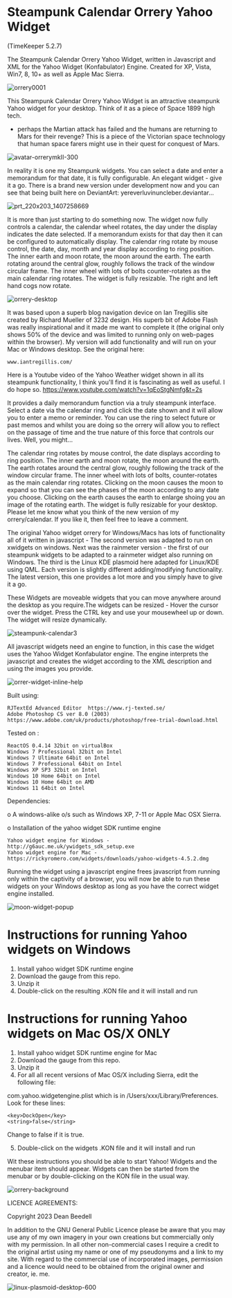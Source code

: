 # Steampunk Calendar Orrery Yahoo Widget
 
(TimeKeeper 5.2.7)
 
The Steampunk Calendar Orrery Yahoo Widget, written in Javascript 
and XML for the Yahoo Widget (Konfabulator) Engine. Created for XP, Vista, Win7, 
8, 10+ as well as  Apple Mac Sierra.

![orrery0001](https://github.com/yereverluvinunclebert/Steampunk-Calendar-Orrery-Yahoo-Widget/assets/2788342/da564a8d-b28f-4411-bdbe-8b7b0c9e91ef)


This Steampunk Calendar Orrery Yahoo Widget is an attractive steampunk 
Yahoo widget for your desktop. Think of it as a piece of Space 1899 high tech. 
- perhaps the Martian attack has failed and the humans are returning to Mars for 
their revenge? This is a piece of the Victorian space technology that human 
space farers might use in their quest for conquest of Mars.

![avatar-orrerymkII-300](https://github.com/yereverluvinunclebert/Steampunk-Calendar-Orrery-Yahoo-Widget/assets/2788342/da616732-253f-4010-b6b0-03fd4e8ff18d)

In reality it is one my Steampunk widgets. You can select a date and enter a 
memorandum for that date, it is fully configurable. An elegant widget - give it 
a go. There is a brand new version under development now and you can see that 
being built here on DeviantArt: yereverluvinuncleber.deviantar…

![prt_220x203_1407258669](https://github.com/yereverluvinunclebert/Steampunk-Calendar-Orrery-Yahoo-Widget/assets/2788342/93df87b3-9925-4f9e-9159-1973f77b8ed7)


It is more than just starting to do something now. The widget now fully controls 
a calendar, the calendar wheel rotates, the day under the display indicates the 
date selected. If a memorandum exists for that day then it can be configured to 
automatically display. The calendar ring rotate by mouse control, the date, day, 
month and year display according to ring position. The inner earth and moon 
rotate, the moon around the earth. The earth rotating around the central glow, 
roughly follows the track of the window circular frame. The inner wheel with 
lots of bolts counter-rotates as the main calendar ring rotates. The widget is 
fully resizable. The right and left hand cogs now rotate.

![orrery-desktop](https://github.com/yereverluvinunclebert/Steampunk-Calendar-Orrery-Yahoo-Widget/assets/2788342/efd22da2-ce2e-4467-9d4c-399704880f86)

It was based upon a superb blog navigation device on Ian Tregillis site created 
by Richard Mueller of 3232 design. His superb bit of Adobe Flash was really 
inspirational and it made me want to complete it (the original only shows 50% of 
the device and was limited to running only on web-pages within the browser). My 
version will add functionality and will run on your Mac or Windows desktop. See 
the original here: 

	www.iantregillis.com/
 
Here is a Youtube video of the Yahoo Weather widget shown in all its steampunk 
functionality, I think you'll find it is fascinating as well as useful. I do hope so.
https://www.youtube.com/watch?v=1qEoStgNmfg&t=2s

It provides a daily memorandum function via a truly steampunk interface. Select 
a date via the calendar ring and click the date shown and it will allow you to 
enter a memo or reminder. You can use the ring to select future or past memos 
and whilst you are doing so the orrery will allow you to reflect on the passage 
of time and the true nature of this force that controls our lives. Well, you might...

The calendar ring rotates by mouse control, the date displays according to ring 
position. The inner earth and moon rotate, the moon around the earth. The earth 
rotates around the central glow, roughly following the track of the window 
circular frame. The inner wheel with lots of bolts, counter-rotates as the main 
calendar ring rotates. Clicking on the moon causes the moon to expand so that 
you can see the phases of the moon according to any date you choose. Clicking on 
the earth causes the earth to enlarge shoing you an image of the rotating earth. 
The widget is fully resizable for your desktop. Please let me know what you think 
of the new version of my orrery/calendar. If you like it, then feel free to leave 
a comment.

The original Yahoo widget orrery for Windows/Macs has lots of functionality all 
of it written in javascript - The second version was adapted to run on xwidgets 
on windows. Next was the rainmeter version - the first of our steampunk widgets 
to be adapted to a rainmeter widget also running on Windows. The third is the 
Linux KDE plasmoid here adapted for Linux/KDE using QML. Each version is slightly 
different adding/modifying functionality. The latest version, this one provides 
a lot more and you simply have to give it a go. 

These Widgets are moveable widgets that you can move anywhere around the 
desktop as you require.The widgets can be resized - Hover the cursor over the 
widget. Press the CTRL key and use your mousewheel up or down. The widget will 
resize dynamically.

![steampunk-calendar3](https://github.com/yereverluvinunclebert/Steampunk-Calendar-Orrery-Yahoo-Widget/assets/2788342/a861ed60-c092-406d-98e3-42631228ea19)

All javascript widgets need an engine to function, in this case the widget uses 
the Yahoo Widget Konfabulator engine. The engine interprets the javascript and 
creates the widget according to the XML description and using the images you 
provide. 

![orrer-widget-inline-help](https://github.com/yereverluvinunclebert/Steampunk-Calendar-Orrery-Yahoo-Widget/assets/2788342/2577b24f-61a6-43c6-a67b-07e443ed54f8)

Built using: 

	RJTextEd Advanced Editor  https://www.rj-texted.se/  
	Adobe Photoshop CS ver 8.0 (2003)  https://www.adobe.com/uk/products/photoshop/free-trial-download.html  

Tested on :

	ReactOS 0.4.14 32bit on virtualBox    
	Windows 7 Professional 32bit on Intel    
	Windows 7 Ultimate 64bit on Intel    
	Windows 7 Professional 64bit on Intel    
	Windows XP SP3 32bit on Intel    
	Windows 10 Home 64bit on Intel    
	Windows 10 Home 64bit on AMD    
	Windows 11 64bit on Intel  
	
Dependencies:

o A windows-alike o/s such as Windows XP, 7-11 or Apple Mac OSX Sierra.    	

o Installation of the yahoo widget SDK runtime engine  

	Yahoo widget engine for Windows - http://g6auc.me.uk/ywidgets_sdk_setup.exe  
	Yahoo widget engine for Mac - https://rickyromero.com/widgets/downloads/yahoo-widgets-4.5.2.dmg

Running the widget using a javascript engine frees javascript from running only 
within the captivity of a browser, you will now be able to run these widgets on 
your Windows desktop as long as you have the correct widget engine installed.

![moon-widget-popup](https://github.com/yereverluvinunclebert/Steampunk-Calendar-Orrery-Yahoo-Widget/assets/2788342/736af20f-64a5-4443-8d34-62000b4375eb)

 
Instructions for running Yahoo widgets on Windows
=================================================

1. Install yahoo widget SDK runtime engine
2. Download the gauge from this repo.
3. Unzip it
4. Double-click on the resulting .KON file and it will install and run

Instructions for running Yahoo widgets on Mac OS/X ONLY
========================================================

1. Install yahoo widget SDK runtime engine for Mac
2. Download the gauge from this repo.
3. Unzip it
4. For all all recent versions of Mac OS/X including Sierra, edit the following 
file:

com.yahoo.widgetengine.plist which is in /Users/xxx/Library/Preferences. Look 
for these lines: 
   
	<key>DockOpen</key>  
	<string>false</string>  

Change to false if it is true.

5. Double-click on the widgets .KON file and it will install and run

Wit these instructions you should be able to start Yahoo! Widgets and the 
menubar item should appear. Widgets can then be started from the menubar or by 
double-clicking on the KON file in the usual way.

![orrery-background](https://github.com/yereverluvinunclebert/Steampunk-Calendar-Orrery-Yahoo-Widget/assets/2788342/5d37f19f-e995-4ced-a9d2-6358526c7e51)


LICENCE AGREEMENTS:

Copyright 2023 Dean Beedell

In addition to the GNU General Public Licence please be aware that you may use
any of my own imagery in your own creations but commercially only with my
permission. In all other non-commercial cases I require a credit to the
original artist using my name or one of my pseudonyms and a link to my site.
With regard to the commercial use of incorporated images, permission and a
licence would need to be obtained from the original owner and creator, ie. me.

![linux-plasmoid-desktop-600](https://github.com/yereverluvinunclebert/Steampunk-Calendar-Orrery-Yahoo-Widget/assets/2788342/3dee134d-f2a9-48b8-8a22-793711734f0c)


